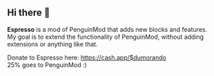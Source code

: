 ## Hi there 👋
**Espresso** is a mod of PenguinMod that adds new blocks and features.   
My goal is to extend the functionality of PenguinMod, without adding extensions or anything like that.

Donate to Espresso here: https://cash.app/$dumorando    
25% goes to PenguinMod :)

